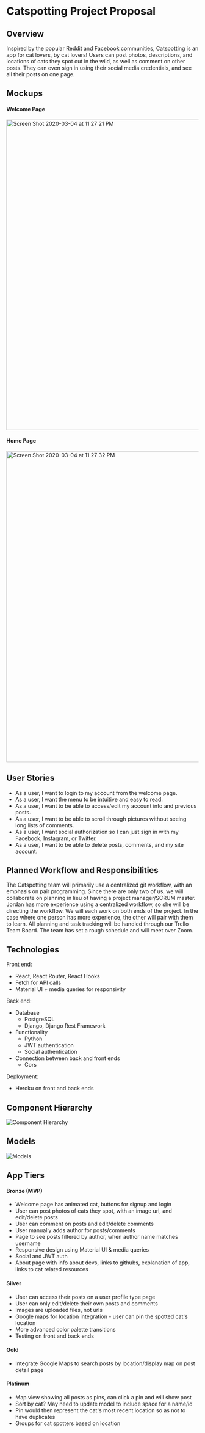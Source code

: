 # Catspotting Project Proposal

## Overview

Inspired by the popular Reddit and Facebook communities, Catspotting is an app for cat lovers, by cat lovers! Users can post photos, descriptions, and locations of cats they spot out in the wild, as well as comment on other posts. They can even sign in using their social media credentials, and see all their posts on one page.

## Mockups

#### Welcome Page
<img width="814" alt="Screen Shot 2020-03-04 at 11 27 21 PM" src="https://user-images.githubusercontent.com/57779829/75958358-e932f380-5e70-11ea-8a9d-3063de4c5c5a.png">

#### Home Page
<img width="815" alt="Screen Shot 2020-03-04 at 11 27 32 PM" src="https://user-images.githubusercontent.com/57779829/75958498-3a42e780-5e71-11ea-8fde-85d037572c97.png">

## User Stories

* As a user, I want to login to my account from the welcome page.
* As a user, I want the menu to be intuitive and easy to read.
* As a user, I want to be able to access/edit my account info and previous posts.
* As a user, I want to be able to scroll through pictures without seeing long lists of comments.
* As a user, I want social authorization so I can just sign in with my Facebook, Instagram, or Twitter.
* As a user, I want to be able to delete posts, comments, and my site account.


## Planned Workflow and Responsibilities

The Catspotting team will primarily use a centralized git workflow, with an emphasis on pair programming. Since there are only two of us, we will collaborate on planning in lieu of having a project manager/SCRUM master. Jordan has more experience using a centralized workflow, so she will be directing the workflow. We will each work on both ends of the project. In the case where one person has more experience, the other will pair with them to learn. All planning and task tracking will be handled through our Trello Team Board. The team has set a rough schedule and will meet over Zoom.

## Technologies

Front end:

-   React, React Router, React Hooks
-   Fetch for API calls
-   Material UI + media queries for responsivity

Back end:

-   Database
    -   PostgreSQL
    -   Django, Django Rest Framework
-   Functionality
    -   Python
    -   JWT authentication
    -   Social authentication
-   Connection between back and front ends
    -   Cors
    
Deployment:
-   Heroku on front and back ends

## Component Hierarchy

![Component Hierarchy](https://user-images.githubusercontent.com/57021062/75944467-6c4a4e80-5e5d-11ea-9608-0e5fb963e377.jpg)

## Models

![Models](https://user-images.githubusercontent.com/57021062/75944638-d7942080-5e5d-11ea-8b76-3da6443d7510.png)


## App Tiers

#### Bronze (MVP)

- Welcome page has animated cat, buttons for signup and login
- User can post photos of cats they spot, with an image url, and edit/delete posts
- User can comment on posts and edit/delete comments
- User manually adds author for posts/comments
- Page to see posts filtered by author, when author name matches username
- Responsive design using Material UI & media queries
- Social and JWT auth
- About page with info about devs, links to githubs, explanation of app, links to cat related resources

#### Silver

- User can access their posts on a user profile type page
- User can only edit/delete their own posts and comments
- Images are uploaded files, not urls
- Google maps for location integration - user can pin the spotted cat's location
- More advanced color palette transitions
- Testing on front and back ends

#### Gold

- Integrate Google Maps to search posts by location/display map on post detail page

#### Platinum

- Map view showing all posts as pins, can click a pin and will show post
- Sort by cat? May need to update model to include space for a name/id
- Pin would then represent the cat's most recent location so as not to have duplicates
- Groups for cat spotters based on location
